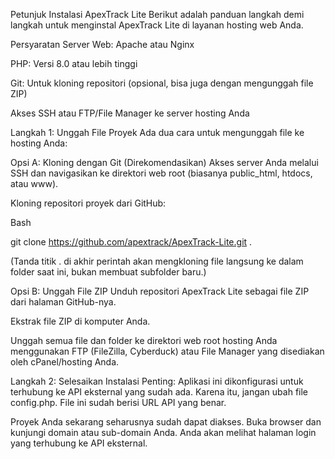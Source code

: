 Petunjuk Instalasi ApexTrack Lite
Berikut adalah panduan langkah demi langkah untuk menginstal ApexTrack Lite di layanan hosting web Anda.

Persyaratan
Server Web: Apache atau Nginx

PHP: Versi 8.0 atau lebih tinggi

Git: Untuk kloning repositori (opsional, bisa juga dengan mengunggah file ZIP)

Akses SSH atau FTP/File Manager ke server hosting Anda

Langkah 1: Unggah File Proyek
Ada dua cara untuk mengunggah file ke hosting Anda:

Opsi A: Kloning dengan Git (Direkomendasikan)
Akses server Anda melalui SSH dan navigasikan ke direktori web root (biasanya public_html, htdocs, atau www).

Kloning repositori proyek dari GitHub:

Bash

git clone https://github.com/apextrack/ApexTrack-Lite.git .

(Tanda titik . di akhir perintah akan mengkloning file langsung ke dalam folder saat ini, bukan membuat subfolder baru.)

Opsi B: Unggah File ZIP
Unduh repositori ApexTrack Lite sebagai file ZIP dari halaman GitHub-nya.

Ekstrak file ZIP di komputer Anda.

Unggah semua file dan folder ke direktori web root hosting Anda menggunakan FTP (FileZilla, Cyberduck) atau File Manager yang disediakan oleh cPanel/hosting Anda.

Langkah 2: Selesaikan Instalasi
Penting: Aplikasi ini dikonfigurasi untuk terhubung ke API eksternal yang sudah ada. Karena itu, jangan ubah file config.php. File ini sudah berisi URL API yang benar.

Proyek Anda sekarang seharusnya sudah dapat diakses. Buka browser dan kunjungi domain atau sub-domain Anda. Anda akan melihat halaman login yang terhubung ke API eksternal.
